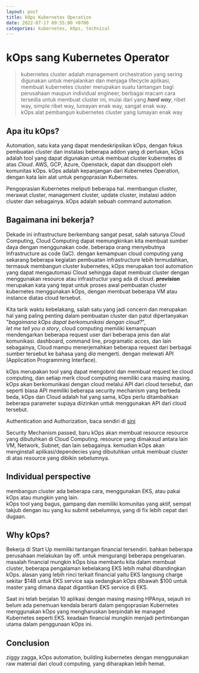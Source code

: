 ```yaml
---
layout: post
title: kOps Kubernetes Operation
date: 2022-07-17 09:55:00 +0700
categories: kubernetes, kOps, technical
---
```

# kOps sang Kubernetes Operator
> kubernetes cluster adalah management orchestration yang sering digunakan untuk menjalankan dan menjaga lifecycle aplikasi, membuat kubernetes cluster merupakan
> suatu tantangan bagi perusahaan maupun individual engineer, berbagai macam cara tersedia untuk membuat cluster ini, mulai dari yang ***hard way***,
> ribet way, simple ribet way, lumayan enak way, sangat enak way. <br />
> kOps alat pembangun kubernetes cluster yang lumayan enak way

## Apa itu kOps?
Automation, satu kata yang dapat mendeskripsikan kOps, dengan fokus pembuatan cluster dan instalasi beberapa addon yang di perlukan, kOps adalah tool yang dapat
digunakan untuk membuat cluster kubernetes di atas *Cloud*. AWS, GCP, Azure, Openstack, dapat dan disupport oleh komunitas kOps. kOps adalah kepanjangan dari
Kubernetes Operation, dengan kata lain alat untuk pengoprasian Kubernetes.

Pengoprasian Kubernetes meliputi beberapa hal. membangun cluster, merawat cluster, management cluster, update cluster, instalasi addon cluster dan sebagainya.
kOps adalah sebuah command automation.

## Bagaimana ini bekerja?
Dekade ini infrastructure berkembang sangat pesat, salah satunya Cloud Computing, Cloud Computing dapat memungkinkan kita membuat sumber daya dengan menggunakan code.
beberapa orang menyebutnya Infrastructure as code (IaC). dengan kemampuan cloud computing yang sekarang beberapa kegiatan pembuatan infrastructure lebih termudahkan, 
termasuk membangun cluster kubernetes, kOps merupakan tool automation yang dapat mengautomasi Cloud sehingga dapat membuat cluster dengan menggunakan resource
atau infrastructur yang ada di cloud. ***provision*** merupakan kata yang tepat untuk proses awal pembuatan cluster kubernetes menggunakan kOps, dengan membuat 
beberapa VM atau instance diatas cloud tersebut.

Kita tarik waktu kebelakang, salah satu yang jadi concern dan merupakan hal yang paling penting dalam pembuatan cluster dan patut dipertanyakan "*bagaimana kOps dapat
berkomunikasi dengan cloud?*", <br />
*let me tell you a story*, cloud computing memiliki kemampuan mendengarkan beberapa request user dari beberapa jenis dan alat komunikasi. dashboard, command line, programatic acces,
dan lain sebagainya, Cloud mampu menerjemahkan beberapa request dari berbagai sumber tersebut ke bahasa yang *dia* mengerti. dengan melewati API (Application Programming
Interface).

kOps merupakan tool yang dapat mengobrol dan membuat request ke cloud computing, dan setiap merk cloud computing memiliki cara masing masing. kOps akan berkomunikasi dengan
cloud melalui API dari cloud tersebut, dan seperti biasa API memiliki beberapa security mechanism yang berbeda beda, kOps dan Cloud adalah hal yang sama, kOps perlu
ditambahkan beberapa parameter supaya diizinkan untuk menggunakan API dari cloud tersebut.

Authentication and Authorization, baca sendiri di [sini](https://www.geeksforgeeks.org/difference-between-authentication-and-authorization/)

Security Mechanism passed, baru kOps akan membuat resource resource yang dibutuhkan di Cloud Computing. resource yang dimaksud antara lain VM, Network, Subnet, dan
lain sebagainya. kemudian kOps akan menginstall aplikasi/dependecies yang dibutuhkan untuk membuat cluster di atas resource yang dibikin sebelumnya.

## Individual perspective
membangun cluster ada beberapa cara, menggunakan EKS, atau pakai kOps atau mungkin yang lain. <br />
kOps tool yang bagus, gampang dan memiliki komunitas yang aktif, sempat takjub dengan isu yang ku submit sebelumnya, yang di fix lebih cepat dari dugaan.

## Why kOps?
Bekerja di Start Up memiliki tantangan financial tersendiri. bahkan beberapa perusahaan melakukan lay off. untuk mengurangi beberapa pengeluaran. masalah financial 
mungkin kOps bisa membantu kita dalam membuat cluster, beberapa pengalaman kebelakang EKS lebih mahal dibandingkan kOps. alasan yang lebih rinci terkait financial 
yaitu EKS langsung charge sekitar $148 untuk EKS service saja sedangkan kOps dibawah $100 untuk master yang dimana dapat digantikan EKS service di EKS.

Saat ini telah berjalan 10 aplikasi dengan masing masing HPAnya, sejauh ini belum ada penemuan kendala berarti dalam pengoprasian Kubernetes menggunakan 
kOps yang mengharuskan berpindah ke managed Kubernetes seperti EKS. keadaan financial mungkin menjadi pertimbangan utama dalam penggunaan kOps ini.

## Conclusion
ziggy zagga, kOps automation, 
building kubernetes dengan menggunakan raw material dari cloud computing, yang diharapkan lebih hemat.
